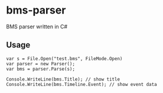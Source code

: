 # bms-parser

BMS parser written in C#

## Usage

```
var s = File.Open("test.bms", FileMode.Open)
var parser = new Parser();
var bms = parser.Parse(s);

Console.WriteLine(bms.Title); // show title
Console.WriteLine(bms.Timeline.Event); // show event data
```
